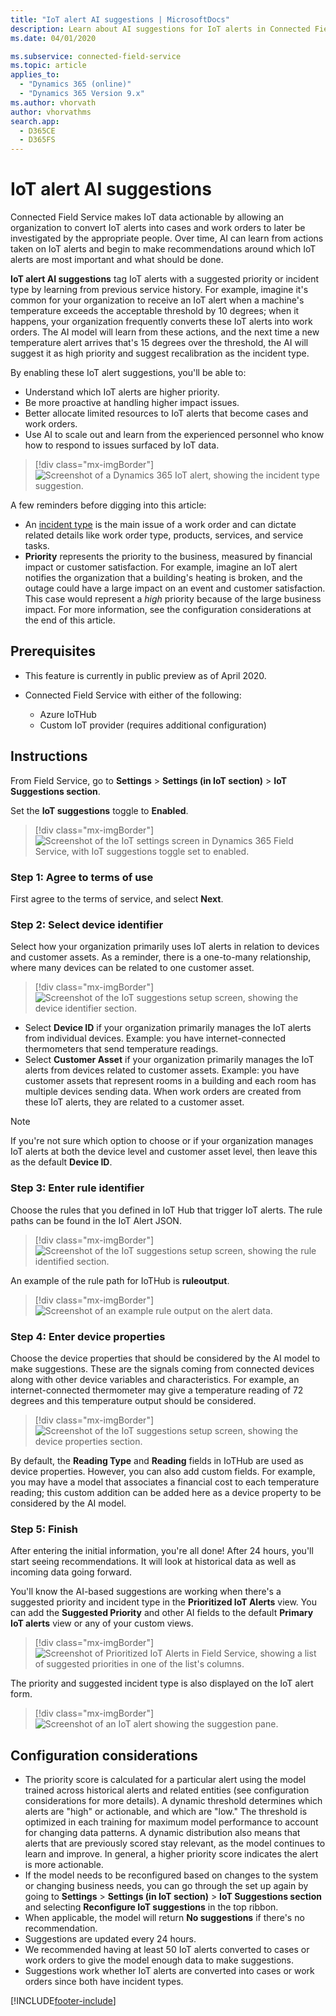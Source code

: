 ```yaml
---
title: "IoT alert AI suggestions | MicrosoftDocs"
description: Learn about AI suggestions for IoT alerts in Connected Field Service
ms.date: 04/01/2020

ms.subservice: connected-field-service
ms.topic: article
applies_to: 
  - "Dynamics 365 (online)"
  - "Dynamics 365 Version 9.x"
ms.author: vhorvath
author: vhorvathms
search.app: 
  - D365CE
  - D365FS
---
```


# IoT alert AI suggestions

Connected Field Service makes IoT data actionable by allowing an organization to convert IoT alerts into cases and work orders to later be investigated by the appropriate people. Over time, AI can learn from actions taken on IoT alerts and begin to make recommendations around which IoT alerts are most important and what should be done.
 
**IoT alert AI suggestions** tag IoT alerts with a suggested priority or incident type by learning from previous service history. For example, imagine it's common for your organization to receive an IoT alert when a machine's temperature exceeds the acceptable threshold by 10 degrees; when it happens, your organization frequently converts these IoT alerts into work orders. The AI model will learn from these actions, and the next time a new temperature alert arrives that's 15 degrees over the threshold, the AI will suggest it as high priority and suggest recalibration as the incident type.


By enabling these IoT alert suggestions, you'll be able to:  
- Understand which IoT alerts are higher priority.
- Be more proactive at handling higher impact issues.
- Better allocate limited resources to IoT alerts that become cases and work orders.
- Use AI to scale out and learn from the experienced personnel who know how to respond to issues surfaced by IoT data.


> [!div class="mx-imgBorder"]
> ![Screenshot of a Dynamics 365 IoT alert, showing the incident type suggestion.](./media/cfs-iot-suggestions-alerts-drill-down2.png)

A few reminders before digging into this article:

- An [incident type](configure-incident-types.md) is the main issue of a work order and can dictate related details like work order type, products, services, and service tasks. 
- **Priority** represents the priority to the business, measured by financial impact or customer satisfaction. For example, imagine an IoT alert notifies the organization that a building's heating is broken, and the outage could have a large impact on an event and customer satisfaction. This case would represent a _high_ priority because of the large business impact. For more information, see the configuration considerations at the end of this article. 

## Prerequisites

- This feature is currently in public preview as of April 2020.

- Connected Field Service with either of the following:
    -	Azure IoTHub 
    -	Custom IoT provider (requires additional configuration)

## Instructions

From Field Service, go to **Settings** > **Settings (in IoT section)** > **IoT Suggestions section**.

Set the **IoT suggestions** toggle to **Enabled**. 


> [!div class="mx-imgBorder"]
> ![Screenshot of the IoT settings screen in Dynamics 365 Field Service, with IoT suggestions toggle set to enabled.](./media/cfs-iot-suggestions-enable.png)

### Step 1: Agree to terms of use

First agree to the terms of service, and select **Next**.

### Step 2: Select device identifier

Select how your organization primarily uses IoT alerts in relation to devices and customer assets. As a reminder, there is a one-to-many relationship, where many devices can be related to one customer asset.

> [!div class="mx-imgBorder"]
> ![Screenshot of the IoT suggestions setup screen, showing the device identifier section.](./media/cfs-iot-suggestions-identifier.png)

- Select **Device ID** if your organization primarily manages the IoT alerts from individual devices. Example: you have internet-connected thermometers that send temperature readings.
- Select **Customer Asset** if your organization primarily manages the IoT alerts from devices related to customer assets. Example: you have customer assets that represent rooms in a building and each room has multiple devices sending data. When work orders are created from these IoT alerts, they are related to a customer asset.

> [!Note]
> If you're not sure which option to choose or if your organization manages IoT alerts at both the device level and customer asset level, then leave this as the default **Device ID**.


### Step 3: Enter rule identifier

Choose the rules that you defined in IoT Hub that trigger IoT alerts. The rule paths can be found in the IoT Alert JSON.

> [!div class="mx-imgBorder"]
> ![Screenshot of the IoT suggestions setup screen, showing the rule identified section.](./media/cfs-iot-suggestions-identifier-rule.png)

An example of the rule path for IoTHub is **ruleoutput**.

> [!div class="mx-imgBorder"]
> ![Screenshot of an example rule output on the alert data.](./media/cfs-ai-ioth-rule-path.png)

### Step 4: Enter device properties

Choose the device properties that should be considered by the AI model to make suggestions. These are the signals coming from connected devices along with other device variables and characteristics. For example, an internet-connected thermometer may give a temperature reading of 72 degrees and this temperature output should be considered. 

> [!div class="mx-imgBorder"]
> ![Screenshot of the IoT suggestions setup screen, showing the device properties section.](./media/cfs-iot-suggestions-properties.png)

By default, the **Reading Type** and **Reading** fields in IoTHub are used as device properties. However, you can also add custom fields. For example, you may have a model that associates a financial cost to each temperature reading; this custom addition can be added here as a device property to be considered by the AI model.

### Step 5: Finish

After entering the initial information, you're all done! After 24 hours, you'll start seeing recommendations. It will look at historical data as well as incoming data going forward.

You'll know the AI-based suggestions are working when there's a suggested priority and incident type in the **Prioritized IoT Alerts** view. You can add the **Suggested Priority** and other AI fields to the default **Primary IoT alerts** view or any of your custom views.

> [!div class="mx-imgBorder"]
> ![Screenshot of Prioritized IoT Alerts in Field Service, showing a list of suggested priorities in one of the list's columns.](./media/cfs-iot-suggestions-alerts.png)

The priority and suggested incident type is also displayed on the IoT alert form.

> [!div class="mx-imgBorder"]
> ![Screenshot of an IoT alert showing the suggestion pane.](./media/cfs-iot-suggestions-alerts-drill-down.png)



## Configuration considerations

- The priority score is calculated for a particular alert using the model trained across historical alerts and related entities (see configuration considerations for more details). A dynamic threshold determines which alerts are "high" or actionable, and which are "low." The threshold is optimized in each training for maximum model performance to account for changing data patterns. A dynamic distribution also means that alerts that are previously scored stay relevant, as the model continues to learn and improve. In general, a higher priority score indicates the alert is more actionable.
- If the model needs to be reconfigured based on changes to the system or changing business needs, you can go through the set up again by going to **Settings** > **Settings (in IoT section)** > **IoT Suggestions section** and selecting **Reconfigure IoT suggestions** in the top ribbon. 
- When applicable, the model will return **No suggestions** if there's no recommendation. 
- Suggestions are updated every 24 hours.
- We recommended having at least 50 IoT alerts converted to cases or work orders to give the model enough data to make suggestions. 
- Suggestions work whether IoT alerts are converted into cases or work orders since both have incident types.

[!INCLUDE[footer-include](../includes/footer-banner.md)]
